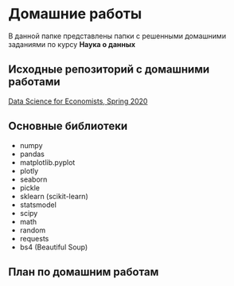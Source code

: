 # Домашние работы

В данной папке представлены папки с решенными домашними заданиями по курсу **Наука о данных**

## Исходные репозиторий c домашними работами

[Data Science for Economists, Spring 2020](https://github.com/hse-econ-data-science/eds_spring_2020)


## Основные библиотеки

* numpy
* pandas
* matplotlib.pyplot
* plotly
* seaborn
* pickle
* sklearn (scikit-learn)
* statsmodel
* scipy
* math
* random
* requests
* bs4 (Beautiful Soup)

## План по домашним работам


